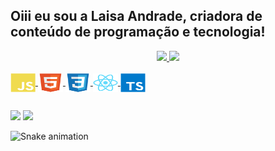 ## Oiii eu sou a Laisa Andrade, criadora de conteúdo de programação e tecnologia!
<div align="center">
  <a href="https://github.com/LaisaCCAndrade">
  <img height="150em" src="https://github-readme-stats.vercel.app/api?username=LaisaCCAndrade&show_icons=true&theme=dracula&include_all_commits=true&count_private=true"/>
  <img height="150em" src="https://github-readme-stats.vercel.app/api/top-langs/?username=LaisaCCAndrade&layout=compact&langs_count=7&theme=dracula"/>
</div>
<div style="display: inline_block"><br>
  <img align="center" alt="Laisa-Js" height="30" width="40" src="https://raw.githubusercontent.com/devicons/devicon/master/icons/javascript/javascript-plain.svg">
 <img align="center" alt="Laisa-HTML" height="30" width="40" src="https://raw.githubusercontent.com/devicons/devicon/master/icons/html5/html5-original.svg">
  <img align="center" alt="Laisa-CSS" height="30" width="40" src="https://raw.githubusercontent.com/devicons/devicon/master/icons/css3/css3-original.svg">
  <img align="center" alt="Laisa-React" height="30" width="40" src="https://github.com/devicons/devicon/blob/master/icons/react/react-original.svg">
  <img align="center" alt="Laisa-Typescript" height="30" width="40" src="https://github.com/devicons/devicon/blob/master/icons/typescript/typescript-original.svg">
  
<!--   <img align="right" alt="Laisa-pic" height="150" style="border-radius:50px;" src="https://media.discordapp.net/attachments/639956127056134178/890373478988013628/Publicacoes_Instagram_1_1.png?width=676&height=676"> -->
</div>
  
  ##
 
<div> 
 <a href="https://www.instagram.com/laisaandrade26/" target="_blank"><img src="https://img.shields.io/badge/-Instagram-%23E4405F?style=for-the-badge&logo=instagram&logoColor=white" target="_blank"></a>
 	<a href="https://www.linkedin.com/in/laisa-c-c-andrade-9760bb131/" target="_blank"><img src="https://img.shields.io/badge/-LinkedIn-%230077B5?style=for-the-badge&logo=linkedin&logoColor=white" target="_blank"></a> 
 </div>
  
  
  ![Snake animation](https://github.com/LaisaCCAndrade/LaisaCCAndrade/blob/output/github-contribution-grid-snake.svg)
 

